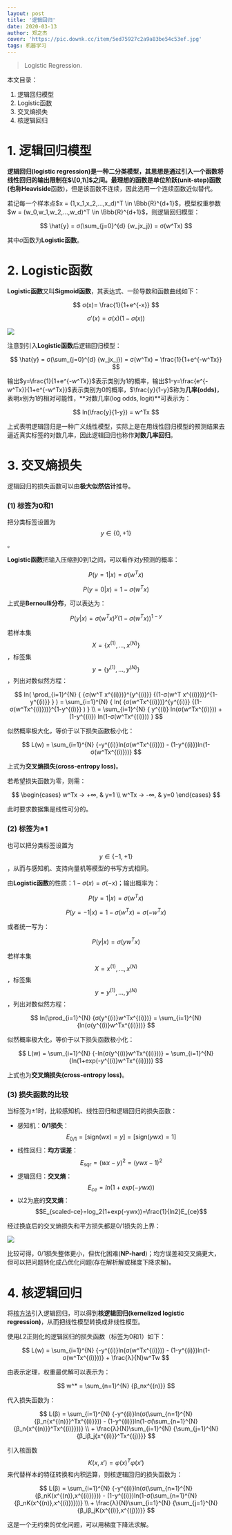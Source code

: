 ```yaml
---
layout: post
title: '逻辑回归'
date: 2020-03-13
author: 郑之杰
cover: 'https://pic.downk.cc/item/5ed75927c2a9a83be54c53ef.jpg'
tags: 机器学习
---
```


> Logistic Regression.

本文目录：
1. 逻辑回归模型
2. Logistic函数
3. 交叉熵损失
4. 核逻辑回归

# 1. 逻辑回归模型
**逻辑回归(logistic regression)**是一种二分类模型，其思想是通过引入一个函数将线性回归的输出限制在$\[0,1\]$之间。最理想的函数是**单位阶跃(unit-step)**函数(也称**Heaviside**函数)，但是该函数不连续，因此选用一个连续函数近似替代。

若记每一个样本点$x = (1,x_1,x_2,...,x_d)^T \in \Bbb{R}^{d+1}$，模型权重参数$w = (w_0,w_1,w_2,...,w_d)^T \in \Bbb{R}^{d+1}$，则逻辑回归模型：

$$ \hat{y} = σ(\sum_{j=0}^{d} {w_jx_j}) = σ(w^Tx) $$

其中$σ$函数为**Logistic函数**。


# 2. Logistic函数
**Logistic函数**又叫**Sigmoid函数**，其表达式、一阶导数和函数曲线如下：

$$ σ(x)= \frac{1}{1+e^{-x}} $$

$$ σ'(x)= σ(x)(1-σ(x)) $$

![](https://pytorch.org/docs/stable/_images/Sigmoid.png)

注意到引入**Logistic函数**后逻辑回归模型：

$$ \hat{y} = σ(\sum_{j=0}^{d} {w_jx_j}) = σ(w^Tx) = \frac{1}{1+e^{-w^Tx}} $$

输出$y=\frac{1}{1+e^{-w^Tx}}$表示类别为$1$的概率，输出$1-y=\frac{e^{-w^Tx}}{1+e^{-w^Tx}}$表示类别为$0$的概率，$\frac{y}{1-y}$称为**几率(odds)**，表明$x$别为$1$的相对可能性，**对数几率(log odds, logit)**可表示为：

$$ ln(\frac{y}{1-y}) = w^Tx $$

上式表明逻辑回归是一种广义线性模型，实际上是在用线性回归模型的预测结果去逼近真实标签的对数几率，因此逻辑回归也称作**对数几率回归**。


# 3. 交叉熵损失
逻辑回归的损失函数可以由**极大似然估计**推导。

### (1) 标签为0和1
把分类标签设置为$$y \in \{0,+1\}$$。

**Logistic函数**把输入压缩到$0$到$1$之间，可以看作对$y$预测的概率：

$$ P(y=1 | x) = σ(w^Tx) $$

$$ P(y=0 | x) = 1-σ(w^Tx) $$

上式是**Bernoulli分布**，可以表达为：

$$ P(y | x) = {σ(w^Tx)}^{y}{(1-σ(w^Tx))}^{1-y} $$

若样本集$$X=\{x^{(1)},...,x^{(N)}\}$$，标签集$$y=\{y^{(1)},...,y^{(N)}\}$$，列出对数似然方程：

$$ ln( \prod_{i=1}^{N} { {σ(w^T x^{(i)})}^{y^{(i)}} {(1-σ(w^T x^{(i)}))}^{1-y^{(i)}} } ) = \sum_{i=1}^{N} { ln( {σ(w^Tx^{(i)})}^{y^{(i)}} {(1-σ(w^Tx^{(i)}))}^{1-y^{(i)}} ) } \\ = \sum_{i=1}^{N} { y^{(i)} ln(σ(w^Tx^{(i)})) + (1-y^{(i)}) ln(1-σ(w^Tx^{(i)})) } $$

似然概率极大化，等价于以下损失函数极小化：

$$ L(w) = \sum_{i=1}^{N} {-y^{(i)}ln(σ(w^Tx^{(i)})) - (1-y^{(i)})ln(1-σ(w^Tx^{(i)}))} $$

上式为**交叉熵损失(cross-entropy loss)**。

若希望损失函数为零，则需：

$$ \begin{cases} w^Tx → +∞, & y=1 \\ w^Tx → -∞, & y=0 \end{cases} $$

此时要求数据集是线性可分的。

### (2) 标签为±1
也可以把分类标签设置为$$y \in \{-1,+1\}$$，从而与感知机、支持向量机等模型的书写方式相同。

由**Logistic函数**的性质：$1-σ(x)=σ(-x)$；输出概率为：

$$ P(y=1 | x) = σ(w^Tx) $$

$$ P(y=-1 | x) = 1-σ(w^Tx) = σ(-w^Tx) $$

或者统一写为：

$$ P(y | x) = σ(yw^Tx) $$

若样本集$$X={x^{(1)},...,x^{(N)}}$$，标签集$$y={y^{(1)},...,y^{(N)}}$$，列出对数似然方程：

$$ ln(\prod_{i=1}^{N} {σ(y^{(i)}w^Tx^{(i)})} = \sum_{i=1}^{N} {ln(σ(y^{(i)}w^Tx^{(i)}))} $$

似然概率极大化，等价于以下损失函数极小化：

$$ L(w) = \sum_{i=1}^{N} {-ln(σ(y^{(i)}w^Tx^{(i)}))} = \sum_{i=1}^{N} {ln(1+exp(-y^{(i)}w^Tx^{(i)}))} $$

上式也为**交叉熵损失(cross-entropy loss)**。

### (3) 损失函数的比较
当标签为$±1$时，比较感知机、线性回归和逻辑回归的损失函数：
- 感知机：**0/1损失**：$$E_{0/1}=[\text{sign}(wx)=y]=[\text{sign}(ywx)=1]$$
- 线性回归：**均方误差**：$$E_{sqr}=(wx-y)^2=(ywx-1)^2$$
- 逻辑回归：**交叉熵**：$$E_{ce}=ln(1+exp(-ywx))$$
- 以$2$为底的**交叉熵**：$$E_{scaled-ce}=log_2(1+exp(-ywx))=\frac{1}{ln2}E_{ce}$$

经过换底后的交叉熵损失和平方损失都是$0/1$损失的上界：

![](https://pic.downk.cc/item/5ed10ce1c2a9a83be5064c19.jpg)

比较可得，$0/1$损失整体更小，但优化困难(**NP-hard**)；均方误差和交叉熵更大，但可以把问题转化成凸优化问题(存在解析解或梯度下降求解)。


# 4. 核逻辑回归
将[核方法](https://0809zheng.github.io/2021/07/23/kernel.html)引入逻辑回归，可以得到**核逻辑回归(kernelized logistic regression)**，从而把线性模型转换成非线性模型。

使用$L2$正则化的逻辑回归的损失函数（标签为$0$和$1$）如下：

$$ L(w) = \sum_{i=1}^{N} {-y^{(i)}ln(σ(w^Tx^{(i)})) - (1-y^{(i)})ln(1-σ(w^Tx^{(i)}))} + \frac{λ}{N}w^Tw $$

由表示定理，权重最优解可以表示为：

$$ w^* = \sum_{n=1}^{N} {β_nx^{(n)}} $$

代入损失函数为：

$$ L(β) = \sum_{i=1}^{N} {-y^{(i)}ln(σ(\sum_{n=1}^{N} {β_n{x^{(n)}}^Tx^{(i)}})) - (1-y^{(i)})ln(1-σ(\sum_{n=1}^{N} {β_n{x^{(n)}}^Tx^{(i)}}))} \\ + \frac{λ}{N}\sum_{i=1}^{N} {\sum_{j=1}^{N} {β_iβ_j{x^{(i)}}^Tx^{(j)}}} $$

引入核函数$$K(x,x')={φ(x)}^Tφ(x')$$来代替样本的特征转换和内积运算，则核逻辑回归的损失函数为：

$$ L(β) = \sum_{i=1}^{N} {-y^{(i)}ln(σ(\sum_{n=1}^{N} {β_nK(x^{(n)},x^{(i)})})) - (1-y^{(i)})ln(1-σ(\sum_{n=1}^{N} {β_nK(x^{(n)},x^{(i)})}))} \\ + \frac{λ}{N}\sum_{i=1}^{N} {\sum_{j=1}^{N} {β_iβ_jK(x^{(i)},x^{(j)})}} $$

这是一个无约束的优化问题，可以用梯度下降法求解。

